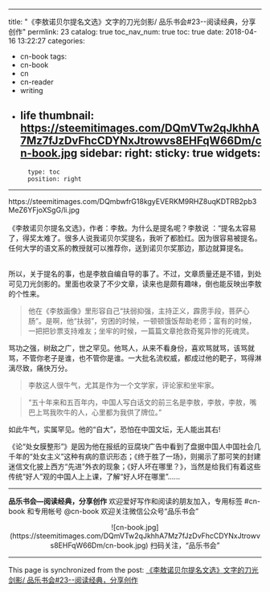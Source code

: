 
---
title: "《李敖诺贝尔提名文选》文字的刀光剑影/ 品乐书会#23--阅读经典，分享创作"
permlink: 23
catalog: true
toc_nav_num: true
toc: true
date: 2018-04-16 13:22:27
categories:
- cn-book
tags:
- cn-book
- cn
- cn-reader
- writing
- life
thumbnail: https://steemitimages.com/DQmVTw2qJkhhA7Mz7fJzDvFhcCDYNxJtrowvs8EHFqW66Dm/cn-book.jpg
sidebar:
    right:
        sticky: true
widgets:
    -
        type: toc
        position: right
---


<div class="pull-left">https://steemitimages.com/DQmbwfrG18kgyEVERKM9RHZ8uqKDTRB2pb3MeZ6YFjoXSgG/li.jpg</div><br/>《李敖诺贝尔提名文选》，作者：李敖。为什么是提名呢？李敖说 ：“提名太容易了，得奖太难了。很多人说我诺贝尔奖提名，我听了都脸红。因为很容易被提名。任何大学的语文系的教授就可以推荐你，送到诺贝尔奖那边，那边就算提名。<br/><br/>

所以，关于提名的事，也是李敖自编自导的事了。不过，文章质量还是不错，到处可见刀光剑影的。里面也收录了不少文章，读来也是颇有趣味，倒也能反映出李敖的个性来。

>他在《李敖画像》里形容自己“扶弱抑强，主持正义，霹雳手段，菩萨心肠”。是啊，他“扶弱”，穷困的时候，一顿顿饿饭帮助老师；富有的时候，一把把钞票支持难友；坐牢的时候，一篇篇文章抢救奇冤异惨的死魂灵。

骂功之强，树敌之广，世之罕见。他骂人，从来不看身份，喜欢骂就骂，该骂就骂，不管你老子是谁，也不管你是谁。一大批名流权威，都成过他的靶子，骂得淋漓尽致，痛快万分。

>李敖这人很牛气，尤其是作为一个文学家，评论家和坐牢家。

>“五十年来和五百年内，中国人写白话文的前三名是李敖，李敖，李敖，嘴巴上骂我吹牛的人，心里都为我供了牌位。”

如此牛气，实属罕见。他的“自大”，恐怕在中国文坛，无人能出其右!

《论“处女膜整形”》是因为他在报纸的豆腐块广告中看到了盘据中国人中国社会几千年的“处女主义”这种有病的意识形态；《终于胜了一场》，则揭示了那可笑的封建迷信文化披上西方“先进”外衣的现象；《好人坏在哪里？》，当然是给我们有着这些传统“好人”观的中国人上上课，了解“好人坏在哪里”......



****
**品乐书会—阅读经典，分享创作**
欢迎爱好写作和阅读的朋友加入，专用标签 #cn-book 和专用帐号 @cn-book
欢迎关注微信公众号“品乐书会”
<center>![cn-book.jpg](https://steemitimages.com/DQmVTw2qJkhhA7Mz7fJzDvFhcCDYNxJtrowvs8EHFqW66Dm/cn-book.jpg)
扫码关注，“品乐书会”</center>

- - -

This page is synchronized from the post: [《李敖诺贝尔提名文选》文字的刀光剑影/ 品乐书会#23--阅读经典，分享创作](https://steemit.com/@lemooljiang/23)
